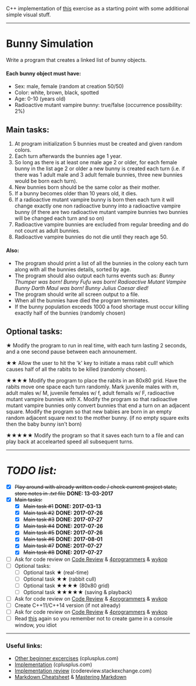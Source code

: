 C++ implementation of [this](http://www.cplusplus.com/forum/articles/12974) exercise as a starting point with some additional simple visual stuff.

---

# Bunny Simulation

Write a program that creates a linked list of bunny objects.

#### Each bunny object must have:

- Sex: male, female (random at creation 50/50)
- Color: white, brown, black, spotted
- Age: 0-10 (years old)
- Radioactive mutant vampire bunny: true/false (occurrence possibility: 2%)

## Main tasks:

1. At program initialization 5 bunnies must be created and given random colors.
1. Each turn afterwards the bunnies age 1 year.
1. So long as there is at least one male age 2 or older, for each female bunny in the list age 2 or older a new bunny is created each turn (i.e. if there was 1 adult male and 3 adult female bunnies, three new bunnies would be born each turn).
1. New bunnies born should be the same color as their mother.
1. If a bunny becomes older than 10 years old, it dies.
1. If a radioactive mutant vampire bunny is born then each turn it will change exactly one non radioactive bunny into a radioactive vampire bunny (if there are two radioactive mutant vampire bunnies two bunnies will be changed each turn and so on)
1. Radioactive vampire bunnies are excluded from regular breeding and do not count as adult bunnies.
1. Radioactive vampire bunnies do not die until they reach age 50.

#### Also:

- The program should print a list of all the bunnies in the colony each turn along with all the bunnies details, sorted by age.
- The program should also output each turns events such as:
  _Bunny Thumper was born!_
  _Bunny Fufu was born!_
  _Radioactive Mutant Vampire Bunny Darth Maul was born!_
  _Bunny Julius Caesar died!_
- The program should write all screen output to a file.
- When all the bunnies have died the program terminates.
- If the bunny population exceeds 1000 a food shortage must occur killing exactly half of the bunnies (randomly chosen)

## Optional tasks:

★ Modify the program to run in real time, with each turn lasting 2 seconds, and a one second pause between each announement.

★★ Allow the user to hit the 'k' key to initiate a mass rabit cull! which causes half of all the rabits to be killed (randomly chosen).

★★★★ Modify the program to place the rabits in an 80x80 grid. Have the rabits move one space each turn randomly. Mark juvenile males with m, adult males w/ M, juvenile females w/ f, adult femails w/ F, radioactive mutant vampire bunnies with X.
Modify the program so that radioactive mutant vampire bunnies only convert bunnies that end a turn on an adjacent square.
Modify the program so that new babies are born in an empty random adjacent square next to the mother bunny. (if no empty square exits then the baby bunny isn't born)

★★★★★ Modify the program so that it saves each turn to a file and can play back at accelearted speed all subsequent turns.

---

# _TODO list:_

- [x] ~~Play around with already written code / check current project state, store notes in _.txt_ file~~ **DONE: 13-03-2017**
- [x] ~~Main tasks:~~
  - [x] ~~Main task #1~~ **DONE: 2017-03-13**
  - [x] ~~Main task #2~~ **DONE: 2017-07-26**
  - [x] ~~Main task #3~~ **DONE: 2017-07-27**
  - [x] ~~Main task #4~~ **DONE: 2017-07-26**
  - [x] ~~Main task #5~~ **DONE: 2017-07-26**
  - [x] ~~Main task #6~~ **DONE: 2017-08-01**
  - [x] ~~Main task #7~~ **DONE: 2017-07-27**
  - [x] ~~Main task #8~~ **DONE: 2017-07-27**
- [ ] Ask for code review on [Code Review](http://codereview.stackexchange.com) & [4programmers](https://4programmers.net/Forum/C_i_C++) & [wykop](http://wykop.pl/tag/cpp)
- [ ] Optional tasks:
  - [ ] Optional task ★ (real-time)
  - [ ] Optional task ★★ (rabbit cull)
  - [ ] Optional task ★★★★ (80x80 grid)
  - [ ] Optional task ★★★★★ (saving & playback)
- [ ] Ask for code review on [Code Review](http://codereview.stackexchange.com) & [4programmers](https://4programmers.net/Forum/C_i_C++) & [wykop](http://wykop.pl/tag/cpp)
- [ ] Create C++11/C++14 version (if not already)
- [ ] Ask for code review on [Code Review](http://codereview.stackexchange.com) & [4programmers](https://4programmers.net/Forum/C_i_C++) & [wykop](http://wykop.pl/tag/cpp)
- [ ] Read [this](http://www.cplusplus.com/forum/articles/28558) again so you remember not to create game in a console window, you idiot

---

### Useful links:

- [Other beginner excercises](http://www.cplusplus.com/forum/articles/12974) (cplusplus.com)
- [Implementation](http://www.cplusplus.com/forum/beginner/92473) (cplusplus.com)
- [Implementation review](http://codereview.stackexchange.com/questions/20407/linked-list-of-bunny-objects) (codereview.stackexchange.com)
- [Markdown Cheatsheet](https://github.com/adam-p/markdown-here/wiki/Markdown-Cheatsheet) & [Mastering Markdown](https://guides.github.com/features/mastering-markdown)

